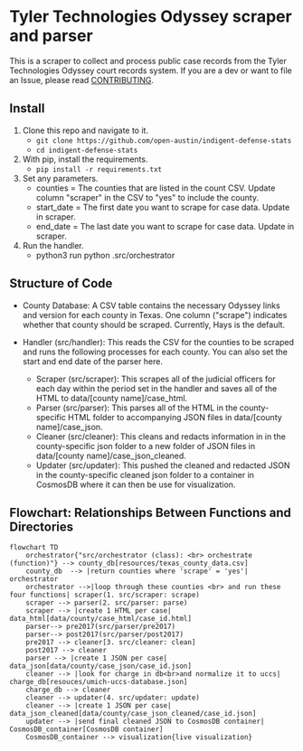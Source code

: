 # Tyler Technologies Odyssey scraper and parser

This is a scraper to collect and process public case records from the Tyler Technologies Odyssey court records system. If you are a dev or want to file an Issue, please read [CONTRIBUTING](CONTRIBUTING.md).

## Install

1. Clone this repo and navigate to it.
   - `git clone https://github.com/open-austin/indigent-defense-stats`
   - `cd indigent-defense-stats`
1. With pip, install the requirements.
   - `pip install -r requirements.txt`
1. Set any parameters.
   - counties = The counties that are listed in the count CSV. Update column "scraper" in the CSV to "yes" to include the county.
   - start_date = The first date you want to scrape for case data. Update in scraper.
   - end_date = The last date you want to scrape for case data. Update in scraper.
1. Run the handler.
   - python3 run python .src/orchestrator

## Structure of Code

- County Database: A CSV table contains the necessary Odyssey links and version for each county in Texas. One column ("scrape") indicates whether that county should be scraped. Currently, Hays is the default.
- Handler (src/handler): This reads the CSV for the counties to be scraped and runs the following processes for each county. You can also set the start and end date of the parser here.

   - Scraper (src/scraper): This scrapes all of the judicial officers for each day within the period set in the handler and saves all of the HTML to data/[county name]/case_html.
   - Parser (src/parser): This parses all of the HTML in the county-specific HTML folder to accompanying JSON files in data/[county name]/case_json.
   - Cleaner (src/cleaner): This cleans and redacts information in in the county-specific json folder to a new folder of JSON files in data/[county name]/case_json_cleaned.
   - Updater (src/updater): This pushed the cleaned and redacted JSON in the county-specific cleaned json folder to a container in CosmosDB where it can then be use for visualization.

## Flowchart: Relationships Between Functions and Directories

```mermaid
flowchart TD
    orchestrator{"src/orchestrator (class): <br> orchestrate (function)"} --> county_db[resources/texas_county_data.csv]
    county_db  --> |return counties where 'scrape' = 'yes'| orchestrator
    orchestrator -->|loop through these counties <br> and run these four functions| scraper(1. src/scraper: scrape)
    scraper --> parser(2. src/parser: parse)
    scraper --> |create 1 HTML per case| data_html[data/county/case_html/case_id.html] 
    parser--> pre2017(src/parser/pre2017)
    parser--> post2017(src/parser/post2017)
    pre2017 --> cleaner[3. src/cleaner: clean]
    post2017 --> cleaner
    parser --> |create 1 JSON per case| data_json[data/county/case_json/case_id.json] 
    cleaner --> |look for charge in db<br>and normalize it to uccs| charge_db[resouces/umich-uccs-database.json]
    charge_db --> cleaner
    cleaner --> updater(4. src/updater: update)
    cleaner --> |create 1 JSON per case| data_json_cleaned[data/county/case_json_cleaned/case_id.json] 
    updater --> |send final cleaned JSON to CosmosDB container| CosmosDB_container[CosmosDB container]
    CosmosDB_container --> visualization{live visualization}
```
